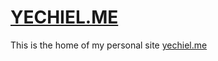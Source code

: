 # [YECHIEL.ME](https://yechiel.me/)

This is the home of my personal site [yechiel.me](https://yechiel.me/)